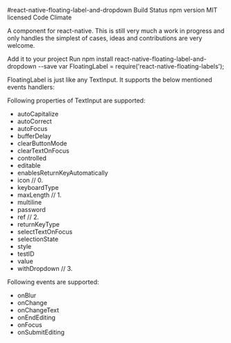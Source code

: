 #react-native-floating-label-and-dropdown Build Status npm version MIT licensed Code Climate

A <FloatingLabel> component for react-native. This is still very much a work in progress and only handles the simplest of cases, ideas and contributions are very welcome.

Add it to your project
Run npm install react-native-floating-label-and-dropdown --save
var FloatingLabel = require('react-native-floating-labels');

FloatingLabel is just like any TextInput. It supports the below mentioned events handlers:

Following properties of TextInput are supported:

- autoCapitalize
- autoCorrect
- autoFocus
- bufferDelay
- clearButtonMode
- clearTextOnFocus
- controlled
- editable
- enablesReturnKeyAutomatically
- icon      // 0.
- keyboardType
- maxLength // 1.
- multiline
- password
- ref       //  2.
- returnKeyType
- selectTextOnFocus
- selectionState
- style
- testID
- value
- withDropdown  // 3. 


Following events are supported:

- onBlur
- onChange
- onChangeText
- onEndEditing
- onFocus
- onSubmitEditing
